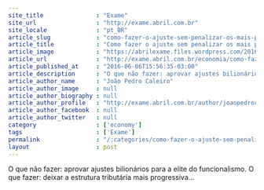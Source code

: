 ```yaml
---
site_title               : "Exame"
site_url                 : "http://exame.abril.com.br"
site_locale              : "pt_BR"
article_slug             : "como-fazer-o-ajuste-sem-penalizar-os-mais-pobres"
article_title            : "Como fazer o ajuste sem penalizar os mais pobres"
article_image            : "https://abrilexame.files.wordpress.com/2016/09/size_960_16_9_mulheres-pobres-em-favela-do-rio-de-janeiro1.jpg?quality=70&strip=all&w=960"
article_url              : "http://exame.abril.com.br/economia/como-fazer-o-ajuste-sem-penalizar-os-mais-pobres/"
article_published_at     : "2016-06-06T15:56:35-03:00"
article_description      : "O que não fazer: aprovar ajustes bilionários para a elite do funcionalismo. O que fazer: deixar a estrutura tributária mais progressiva..."
article_author_name      : "João Pedro Caleiro"
article_author_image     : null
article_author_biography : null
article_author_profile   : "http://exame.abril.com.br/author/joaopedrocaleiro/"
article_author_facebook  : null
article_author_twitter   : null
category                 : ['economy']
tags                     : ['Exame']
permalink                : "/:categories/como-fazer-o-ajuste-sem-penalizar-os-mais-pobres/"
layout                   : post
---
```


O que não fazer: aprovar ajustes bilionários para a elite do funcionalismo. O que fazer: deixar a estrutura tributária mais progressiva...
